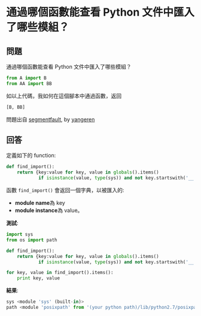 # 通過哪個函數能查看 Python 文件中匯入了哪些模組？

## 問題

通過哪個函數能查看 Python 文件中匯入了哪些模組？

```python
from A import B
from AA import BB
```

如以上代碼，我如何在這個腳本中通過函數，返回

```python
[B, BB]
```

問題出自 [segmentfault](https://segmentfault.com/q/1010000005673457/a-1020000005675400), by [yangeren](https://segmentfault.com/u/hanz)

## 回答

定義如下的 function:

```python
def find_import():
    return {key:value for key, value in globals().items()
            if isinstance(value, type(sys)) and not key.startswith('__')}
```

函數 `find_import()` 會返回一個字典，以被匯入的:

* **module name**為 key
* **module instance**為 value。

**測試**:

```python
import sys
from os import path

def find_import():
    return {key:value for key, value in globals().items()
            if isinstance(value, type(sys)) and not key.startswith('__')}

for key, value in find_import().items():
    print key, value
```

**結果**:

```python
sys <module 'sys' (built-in)>
path <module 'posixpath' from '(your python path)/lib/python2.7/posixpath.pyc'>
```
